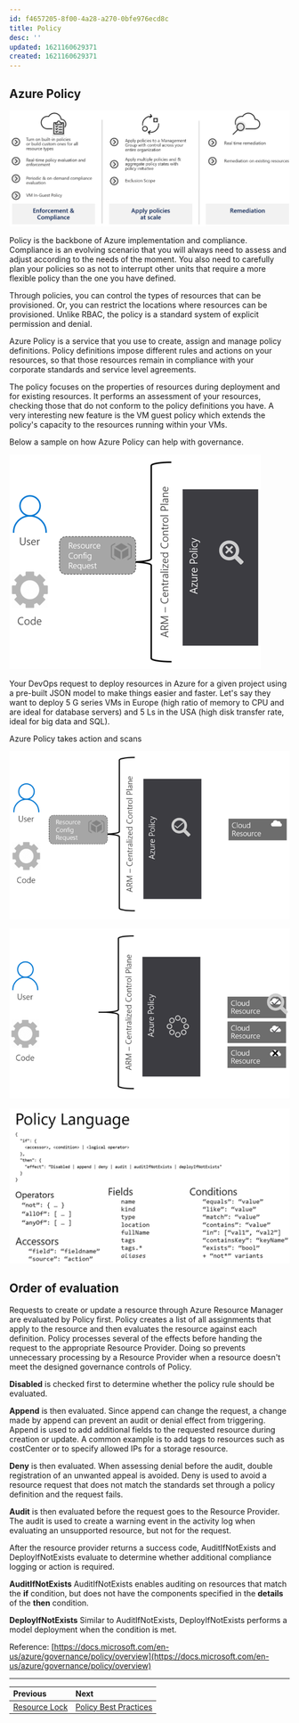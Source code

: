 ```yaml
---
id: f4657205-8f00-4a28-a270-0bfe976ecd8c
title: Policy
desc: ''
updated: 1621160629371
created: 1621160629371
---
```

## Azure Policy

![azure-policy](./assets/images/azure-policy.png)

Policy is the backbone of Azure implementation and compliance. Compliance is an evolving scenario that you will always need to assess and adjust according to the needs of the moment. You also need to carefully plan your policies so as not to interrupt other units that require a more flexible policy than the one you have defined.

Through policies, you can control the types of resources that can be provisioned. Or, you can restrict the locations where resources can be provisioned. Unlike RBAC, the policy is a standard system of explicit permission and denial.

Azure Policy is a service that you use to create, assign and manage policy definitions. Policy definitions impose different rules and actions on your resources, so that those resources remain in compliance with your corporate standards and service level agreements.

The policy focuses on the properties of resources during deployment and for existing resources. It performs an assessment of your resources, checking those that do not conform to the policy definitions you have. A very interesting new feature is the VM guest policy which extends the policy's capacity to the resources running within your VMs.

Below a sample on how Azure Policy can help with governance.

![azure-policy-1](./assets/images/azure-policy-1.png)

Your DevOps request to deploy resources in Azure for a given project using a pre-built JSON model to make things easier and faster. Let's say they want to deploy 5 G series VMs in Europe (high ratio of memory to CPU and are ideal for database servers) and 5 Ls in the USA (high disk transfer rate, ideal for big data and SQL).

Azure Policy takes action and scans

![azure-policy-2](./assets/images/azure-policy-2.png)

![azure-policy-2](./assets/images/azure-policy-3.png)

![azure-policy-4](./assets/images/azure-policy-4.png)

## Order of evaluation

Requests to create or update a resource through Azure Resource Manager are evaluated by Policy first. Policy creates a list of all assignments that apply to the resource and then evaluates the resource against each definition. Policy processes several of the effects before handing the request to the appropriate Resource Provider. Doing so prevents unnecessary processing by a Resource Provider when a resource doesn't meet the designed governance controls of Policy.

**Disabled** is checked first to determine whether the policy rule should be evaluated.

**Append** is then evaluated. Since append can change the request, a change made by append can prevent an audit or denial effect from triggering. Append is used to add additional fields to the requested resource during creation or update. A common example is to add tags to resources such as costCenter or to specify allowed IPs for a storage resource.

**Deny** is then evaluated. When assessing denial before the audit, double registration of an unwanted appeal is avoided. Deny is used to avoid a resource request that does not match the standards set through a policy definition and the request fails.

**Audit** is then evaluated before the request goes to the Resource Provider. The audit is used to create a warning event in the activity log when evaluating an unsupported resource, but not for the request.

After the resource provider returns a success code, AuditIfNotExists and DeployIfNotExists evaluate to determine whether additional compliance logging or action is required.

**AuditIfNotExists** AuditIfNotExists enables auditing on resources that match the **if** condition, but does not have the components specified in the **details** of the **then** condition.

**DeployIfNotExists** Similar to AuditIfNotExists, DeployIfNotExists performs a model deployment when the condition is met.

Reference: [https://docs.microsoft.com/en-us/azure/governance/policy/overview](https://docs.microsoft.com/en-us/azure/governance/policy/overview)

---

| Previous                          | Next                                              |
| :-------------------------------- | :------------------------------------------------ |
| [Resource Lock](resource-lock.md) | [Policy Best Practices](policy-best-practices.md) |
